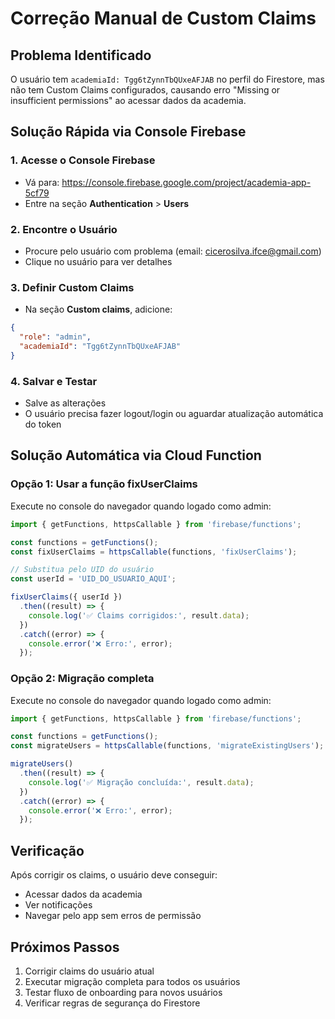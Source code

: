 # Correção Manual de Custom Claims

## Problema Identificado
O usuário tem `academiaId: Tgg6tZynnTbQUxeAFJAB` no perfil do Firestore, mas não tem Custom Claims configurados, causando erro "Missing or insufficient permissions" ao acessar dados da academia.

## Solução Rápida via Console Firebase

### 1. Acesse o Console Firebase
- Vá para: https://console.firebase.google.com/project/academia-app-5cf79
- Entre na seção **Authentication** > **Users**

### 2. Encontre o Usuário
- Procure pelo usuário com problema (email: cicerosilva.ifce@gmail.com)
- Clique no usuário para ver detalhes

### 3. Definir Custom Claims
- Na seção **Custom claims**, adicione:
```json
{
  "role": "admin",
  "academiaId": "Tgg6tZynnTbQUxeAFJAB"
}
```

### 4. Salvar e Testar
- Salve as alterações
- O usuário precisa fazer logout/login ou aguardar atualização automática do token

## Solução Automática via Cloud Function

### Opção 1: Usar a função fixUserClaims
Execute no console do navegador quando logado como admin:

```javascript
import { getFunctions, httpsCallable } from 'firebase/functions';

const functions = getFunctions();
const fixUserClaims = httpsCallable(functions, 'fixUserClaims');

// Substitua pelo UID do usuário
const userId = 'UID_DO_USUARIO_AQUI';

fixUserClaims({ userId })
  .then((result) => {
    console.log('✅ Claims corrigidos:', result.data);
  })
  .catch((error) => {
    console.error('❌ Erro:', error);
  });
```

### Opção 2: Migração completa
Execute no console do navegador quando logado como admin:

```javascript
import { getFunctions, httpsCallable } from 'firebase/functions';

const functions = getFunctions();
const migrateUsers = httpsCallable(functions, 'migrateExistingUsers');

migrateUsers()
  .then((result) => {
    console.log('✅ Migração concluída:', result.data);
  })
  .catch((error) => {
    console.error('❌ Erro:', error);
  });
```

## Verificação
Após corrigir os claims, o usuário deve conseguir:
- Acessar dados da academia
- Ver notificações
- Navegar pelo app sem erros de permissão

## Próximos Passos
1. Corrigir claims do usuário atual
2. Executar migração completa para todos os usuários
3. Testar fluxo de onboarding para novos usuários
4. Verificar regras de segurança do Firestore
